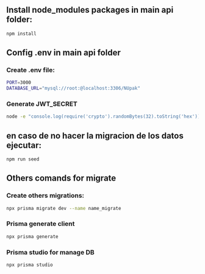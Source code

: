 
## Install node_modules packages in main api folder:
```bash
npm install
```


## Config .env in main api folder
### Create .env file:

```bash
PORT=3000
DATABASE_URL="mysql://root:@localhost:3306/NUpak"
```

### Generate JWT_SECRET 
```bash
node -e "console.log(require('crypto').randomBytes(32).toString('hex'))"
```
## en caso de no hacer la migracion de los datos ejecutar:
```bash
npm run seed
```

## Others comands for migrate
### Create others migrations:
```bash
npx prisma migrate dev --name name_migrate
```
### Prisma generate client
```bash
npx prisma generate 
```
### Prisma studio for manage DB
```bash
npx prisma studio 
```